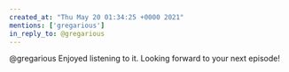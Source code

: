 ```yaml
---
created_at: "Thu May 20 01:34:25 +0000 2021"
mentions: ['gregarious']
in_reply_to: @gregarious
---
```


@gregarious Enjoyed listening to it. Looking forward to your next episode!